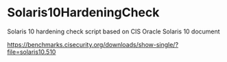 # Solaris10HardeningCheck
Solaris 10 hardening check script based on CIS Oracle Solaris 10 document

https://benchmarks.cisecurity.org/downloads/show-single/?file=solaris10.510
